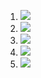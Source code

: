 1. [![](https://github.com/wdeforest23/containers/workflows/tests-AVLTree/badge.svg)](https://github.com/wdeforest23/containers/actions?query=workflow%3Atests-AVLTree)
1. [![](https://github.com/wdeforest23/containers/workflows/tests-BST/badge.svg)](https://github.com/wdeforest23/containers/actions?query=workflow%3Atests-BST)
1. [![](https://github.com/wdeforest23/containers/workflows/tests-BinaryTree/badge.svg)](https://github.com/wdeforest23/containers/actions?query=workflow%3Atests-BinaryTree)
1. [![](https://github.com/wdeforest23/containers/workflows/tests-fibonacci/badge.svg)](https://github.com/wdeforest23/containers/actions?query=workflow%3Atests-fibonacci)
1. [![](https://github.com/wdeforest23/containers/workflows/tests-range/badge.svg)](https://github.com/wdeforest23/containers/actions?query=workflow%3Atests-range)
